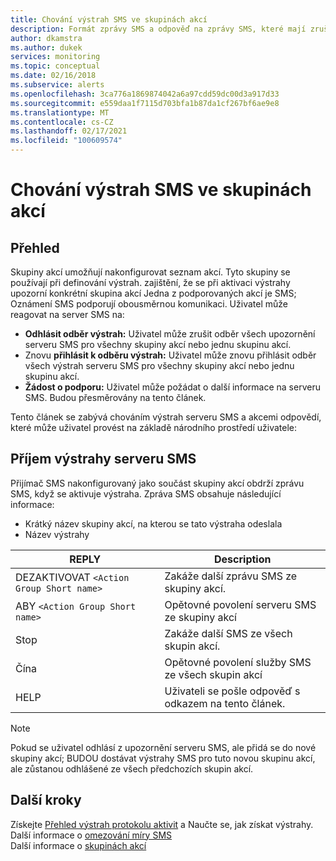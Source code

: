 ```yaml
---
title: Chování výstrah SMS ve skupinách akcí
description: Formát zprávy SMS a odpověď na zprávy SMS, které mají zrušit odběr, znovu přihlásit odběr nebo požádat o podporu.
author: dkamstra
ms.author: dukek
services: monitoring
ms.topic: conceptual
ms.date: 02/16/2018
ms.subservice: alerts
ms.openlocfilehash: 3ca776a1869874042a6a97cdd59dc00d3a917d33
ms.sourcegitcommit: e559daa1f7115d703bfa1b87da1cf267bf6ae9e8
ms.translationtype: MT
ms.contentlocale: cs-CZ
ms.lasthandoff: 02/17/2021
ms.locfileid: "100609574"
---
```

# <a name="sms-alert-behavior-in-action-groups"></a>Chování výstrah SMS ve skupinách akcí

## <a name="overview"></a>Přehled 
Skupiny akcí umožňují nakonfigurovat seznam akcí. Tyto skupiny se používají při definování výstrah. zajištění, že se při aktivaci výstrahy upozorní konkrétní skupina akcí Jedna z podporovaných akcí je SMS; Oznámení SMS podporují obousměrnou komunikaci. Uživatel může reagovat na server SMS na:

- **Odhlásit odběr výstrah:** Uživatel může zrušit odběr všech upozornění serveru SMS pro všechny skupiny akcí nebo jednu skupinu akcí.
- Znovu **přihlásit k odběru výstrah:** Uživatel může znovu přihlásit odběr všech výstrah serveru SMS pro všechny skupiny akcí nebo jednu skupinu akcí.  
- **Žádost o podporu:** Uživatel může požádat o další informace na serveru SMS. Budou přesměrovány na tento článek.

Tento článek se zabývá chováním výstrah serveru SMS a akcemi odpovědí, které může uživatel provést na základě národního prostředí uživatele:

## <a name="receiving-an-sms-alert"></a>Příjem výstrahy serveru SMS
Přijímač SMS nakonfigurovaný jako součást skupiny akcí obdrží zprávu SMS, když se aktivuje výstraha. Zpráva SMS obsahuje následující informace:
* Krátký název skupiny akcí, na kterou se tato výstraha odeslala
* Název výstrahy

| REPLY | Description |
| ----- | ----------- |
| DEZAKTIVOVAT `<Action Group Short name>` | Zakáže další zprávu SMS ze skupiny akcí. |
| ABY `<Action Group Short name>` | Opětovné povolení serveru SMS ze skupiny akcí |
| Stop | Zakáže další SMS ze všech skupin akcí. |
| Čína | Opětovné povolení služby SMS ze všech skupin akcí |
| HELP | Uživateli se pošle odpověď s odkazem na tento článek. |

>[!NOTE]
>Pokud se uživatel odhlásí z upozornění serveru SMS, ale přidá se do nové skupiny akcí; BUDOU dostávat výstrahy SMS pro tuto novou skupinu akcí, ale zůstanou odhlášené ze všech předchozích skupin akcí.

## <a name="next-steps"></a>Další kroky
Získejte [Přehled výstrah protokolu aktivit](../platform/alerts-overview.md) a Naučte se, jak získat výstrahy.  
Další informace o [omezování míry SMS](alerts-rate-limiting.md)  
Další informace o [skupinách akcí](../platform/action-groups.md)

